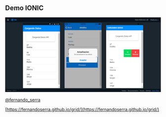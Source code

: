 ## Demo IONIC
![Screenshot](img.jpg)


[@fernando_serra](https://twitter.com/fernando_serra)

[https://fernandoserra.github.io/grid/](https://fernandoserra.github.io/grid/)
